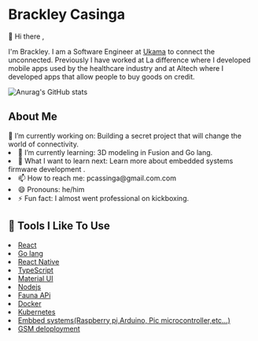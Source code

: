<h1>Brackley Casinga</h1>

👋 Hi there ,

 I'm Brackley. I am a Software Engineer at [Ukama](https://www.ukama.com/) to connect the unconnected. Previously I have worked at La difference where I developed mobile apps used by the healthcare industry and at Altech where I developed apps that allow people to buy goods on credit.

![Anurag's GitHub stats](https://github-readme-stats.vercel.app/api?username=Brackleycassinga&show_icons=true&theme=radical&count_private=true)

<h2>About Me</h2>
🔭 I’m currently working on: Building a secret project that will change the world of connectivity.
<li>🌱 I’m currently learning: 3D modeling in Fusion and Go lang.</li>
<li>🤔 What I want to learn next: Learn more about embedded systems firmware development .</li>
<li>📫 How to reach me: pcassinga@gmail.com.com</li>
<li>😄 Pronouns: he/him</li>
<li>⚡ Fun fact: I almost went professional on kickboxing.</li>
<h2>🔧 Tools I Like To Use</h2>
<li><a href="">React</a></li>
<li><a href="">Go lang</a></li>
<li><a href="">React Native</a></li>
<li><a href="">TypeScript</a></li>
<li><a href="">Material UI</a></li>
<li><a href="">Nodejs</a></li>
<li><a href="">Fauna APi</a></li>
<li><a href="">Docker</a></li>
<li><a href="">Kubernetes</a></li>
<li><a href="">Embbed systems(Raspberry pi,Arduino, Pic microcontroller,etc...)</a></li>
<li><a href="">GSM deloployment</a></li>
